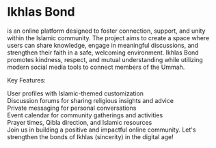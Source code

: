 # Ikhlas Bond
is an online platform designed to foster connection, support, and unity within the Islamic community. The project aims to create a space where users can share knowledge, engage in meaningful discussions, and strengthen their faith in a safe, welcoming environment. Ikhlas Bond promotes kindness, respect, and mutual understanding while utilizing modern social media tools to connect members of the Ummah.

Key Features:

User profiles with Islamic-themed customization <br />
Discussion forums for sharing religious insights and advice <br />
Private messaging for personal conversations <br />
Event calendar for community gatherings and activities <br />
Prayer times, Qibla direction, and Islamic resources <br />
Join us in building a positive and impactful online community. Let's strengthen the bonds of Ikhlas (sincerity) in the digital age!
